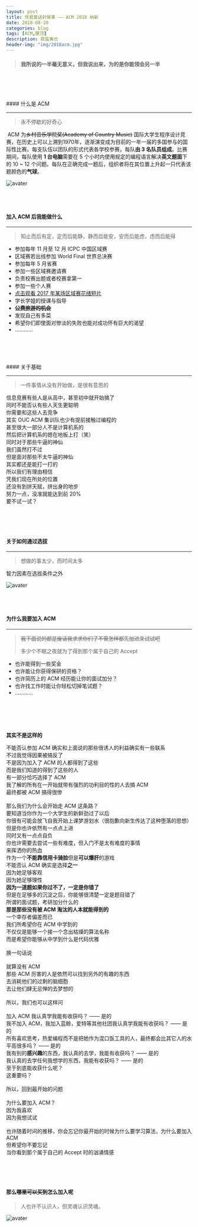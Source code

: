 ```yaml
---
layout: post
title: 凭君莫话封侯事 —— ACM 2018 纳新
date: 2018-08-20
categories: blog
tags: [ACM,置顶]
description: 我蛮夷也
header-img: "img/2018acm.jpg"
---
```


> #### 我所说的一半毫无意义，但我说出来，为的是你能领会另一半

<br>
<br>
<br>
<br>
#### 什么是 ACM

******

> 永不停歇的好奇心

​	ACM 为~~乡村音乐学院奖(Academy of Country Music)~~ 国际大学生程序设计竞赛，在历史上可以上溯到1970年，逐渐演变成为目前的一年一届的多国参与的国际性比赛。每支队伍以团队的形式代表各学校参赛，每队**由 3 名队员组成**。比赛期间，每队使用 **1 台电脑**需要在 5 个小时内使用规定的编程语言解决**英文题面**下的 10 ~ 12 个问题。每队在正确完成一题后，组织者将在其位置上升起一只代表该题颜色的**气球**。

 ![avater](https://raw.githubusercontent.com/seventeenjcinta/seventeenjcinta.GitHub.io/master/img/qiqiu.jpg)
<br>
<br>
<br>
<br>
#### 加入 ACM 后我能做什么

*****

> 知止而后有定，定而后能静，静而后能安，安而后能虑，虑而后能得

- 参加每年 11 月至 12 月 ICPC 中国区域赛
- 区域赛若出线参加 World Final 世界总决赛
- 参加每年 5 月省赛
- 参加一些区域赛邀请赛
- 负责校赛出题或者校赛拿第一
- 参加一些个人赛
- [点击观看 2017 年某场区域赛花绪短片](https://www.zhihu.com/question/264077217/answer/280030168)
- 学长学姐的授课与指导
- ~~**公费旅游的机会**~~
- 发现自己有多菜
- 希望你们即使面对惨淡的失败也能对成功怀有巨大的渴望
- …………

<br>
<br>
<br>
<br>
#### 关于基础

******

> 一件事情从没有开始做，是很有意思的

信息竞赛有些人是从高中，甚至初中就开始搞了<br>
同时不能否认有些人天生更聪明<br>
你需要和这些人去竞争<br>
其实 OUC ACM 集训队也少有提前接触过编程的<br>
甚至很大一部分人不是计算机系的<br>
然后把计算机系的摁在地板上打（笑）<br>
同时对于那些牛逼的神仙<br>
我们虽然打不过<br>
但是面对那些不太牛逼的神仙<br>
其实都还是能打一打的<br>
所以我们有理由相信<br>
凭我们现在所处的位置<br>
还没有到拼天赋，拼出身的地步<br>
努力一点，没准就能达到前 20%<br>
要不试一试？<br>
<br>
<br>
<br>
<br>
#### 关于如何通过选拔

******

> 想做的事太少，而时间太多

智力因素在选拔条件之外

![avater](https://raw.githubusercontent.com/seventeenjcinta/seventeenjcinta.GitHub.io/master/img/lianxi.png)
<br>
<br>
<br>
<br>
#### 为什么我要加入 ACM

********

> ~~我下面说的都是废话我求求你们了不管怎样都先加进来试试吧~~
>
> 多少个不眠之夜就为了得到那个属于自己的 Accept

- 也许能得到一些奖金
- 也许能让你获得保研的资格？
- 也许简历上的 ACM 经历能让你的面试加分？
- 也许找工作时能让你轻松切掉笔试题？
- …………
<br>
<br>
<br>
<br>

**其实不是这样的**

不能否认参加 ACM 确实和上面说的那些很诱人的利益确实有一些联系<br>
不过我觉得因果被搞反了<br>
不是因为加入了 ACM 的人都得到了这些<br>
而是我们知道的得到了这些的人<br>
有一部分恰巧选择了 ACM<br>
我了解的所有在一开始就带有强烈的功利目的性的人去搞 ACM<br>
最终都被 ACM 搞得很惨<br>
<br>
那么我们为什么会开始走 ACM 这条路？<br>
要知道当你作为一个大学生的新鲜劲过了以后<br>
你很有可能会放飞自我开始上课梦游划水（很抱歉向新生传达了这种堕落的思想）<br>
但是你也许依然有一点点上进<br>
同时又有一点点自负<br>
你也许需要去尝试一些有难度，但入门不是太有难度的事情<br>
来挥洒你的热血<br>
作为一个**不能靠信用卡骑脸**但是**可以爆肝**的游戏<br>
不能否认 ACM 确实是选择**之一**<br>
因为她足够客观<br>
因为她足够理性<br>
**因为一道题如果你过不了，一定是你错了**<br>
但是在足够多的沉淀之后，你能够很清楚一定是题目错了<br>
所谓的面试题，考研加分什么的<br>
**那是那些没有被 ACM 淘汰的人本就能得到的**<br>
一个幸存者偏差而已<br>
我们所希望你在 ACM 中学到的<br>
不仅仅是能够一个接一个念出枯燥的算法名称<br>
而是希望你能够从中学到什么是代码优雅<br>
<br>
换一句话说<br>
<br>
就算没有 ACM<br> 
那些 ACM 厉害的人是依然可以找到另外的有趣的东西<br>
去消耗他们的过剩的脑细胞<br>
去让他们肆无忌惮的去梦想的<br>
<br>
所以，我们也可以这样问<br>
<br>
加入 ACM 我认真学我能有收获吗？ —— 是的<br>
我不加入 ACM，我加入蓝鲸，爱特等其他社团我认真学我能有收获吗？ —— 是的<br>
所有喜欢思考，热爱编程而不是把她作为混口饭工具的人，最终都会比其它人的水平高很多吗？ —— 是的<br>
我有别的**感兴趣**的东西，我认真的去学，我能有收获吗？ —— 是的<br>
我认真的去学任何我想学的东西，我能有收获吗？ —— 是的<br>
至于到底能收获什么呢？<br>
这重要吗？<br>
<br>
所以，回到最开始的问题<br>
<br>
为什么要加入 ACM？<br>
因为我喜欢<br>
因为我想试试<br>
<br>
也许随着时间的推移，你会忘记你最开始的时候为什么要学习算法，为什么要加入 ACM<br>
但希望你不要忘记<br>
当你看到那个属于自己的 Accept 时的汹涌情感<br>
<br>
<br>
<br>
<br>
#### 那么~~哪里可以买到~~怎么加入呢

> 人也许不认识人，但灵魂认识灵魂。

![avater](https://raw.githubusercontent.com/seventeenjcinta/seventeenjcinta.GitHub.io/master/img/erweima.jpg)
